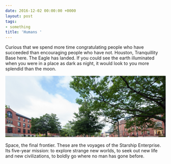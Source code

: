 ```yaml
---
date: 2016-12-02 00:00:00 +0000
layout: post
tags:
- something
title: 'Humans '
---
```



Curious that we spend more time congratulating people who have succeeded than encouraging people who have not. Houston, Tranquillity Base here. The Eagle has landed. If you could see the earth illuminated when you were in a place as dark as night, it would look to you more splendid than the moon.

![](/uploads/banner_upei2.png)

Space, the final frontier. These are the voyages of the Starship Enterprise. Its five-year mission: to explore strange new worlds, to seek out new life and new civilizations, to boldly go where no man has gone before.